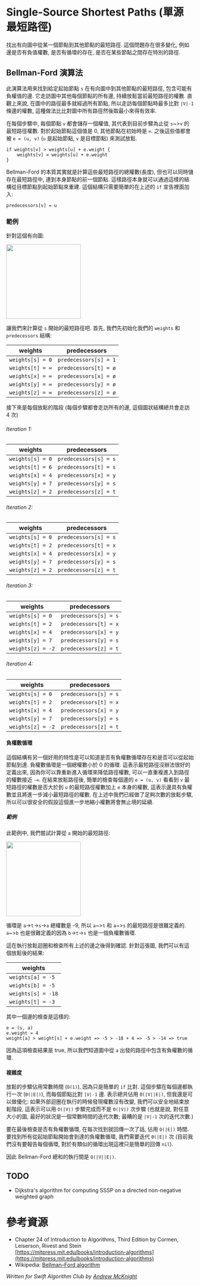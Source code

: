 # Single-Source Shortest Paths (單源最短路徑)

<!--
The Single-Source shortest path problem finds the shortest paths from a given source vertex to all other vertices in a directed weighted graph. Many variations exist on the problem, specifying whether or not edges may have negative values, whether cycles exist, or whether a path between a specific pair of vertices.
-->

找出有向圖中從某一個節點到其他節點的最短路徑. 這個問題存在很多變化, 例如邊是否有負值權數, 是否有循環的存在, 是否在某些節點之間存在特別的路徑.

<!--
## Bellman-Ford

The Bellman-Ford shortest paths algorithm finds the shortest paths to all vertices from a given source vertex `s` in a directed graph that may contain negative edge weights. It iterates over all edges for each other vertex in the graph, applying a relaxation to the current state of known shortest path weights. The intuition here is that a path will not contain more vertices than are present in the graph, so performing a pass over all edges `|V|-1` number of times is sufficient to compare all possible paths. 

At each step, a value is stored for each vertex `v`, which is the weight of the current known shortest path `s`~>`v`. This value remains 0 for the source vertex itself, and all others are initially `∞`. Then, they are "relaxed" by applying the following test to each edge `e = (u, v)` (where `u` is a source vertex and `v` is a destination vertex for the directed edge):
-->

## Bellman-Ford 演算法

此演算法用來找到給定起始節點 `s` 在有向圖中到其他節點的最短路徑, 包含可能有負權值的邊. 它走訪圖中其他每個節點的所有邊, 持續放鬆當前最短路徑的權數. 直觀上來說, 在圖中的路徑最多就經過所有節點, 所以走訪每個節點時最多比對 `|V|-1` 條邊的權數, 這種做法比比對圖中所有路徑然後取最小來得有效率.

在每個步驟中, 每個節點 `v` 都會儲存一個權值, 其代表到目前步驟為止從 `s`~>`v` 的最短路徑權數. 對於起始節點這個值是 0, 其他節點在初始時是 `∞`. 之後這些值都會被 `e = (u, v)` (`u` 是起始節點, `v` 是目標節點) 來測試放鬆.

	if weights[v] > weights[u] + e.weight {
		weights[v] = weights[u] + e.weight
	}

<!--
Bellman-Ford in essence only computes the lengths of the shortest paths, but can optionally maintain a structure that memoizes the predecessor of each vertex on its shortest path from the source vertex.  Then the paths themselves can be reconstructed by recursing through this structure from a destination vertex to the source vertex. This is maintained by simply adding the statement
-->

Bellman-Ford 的本質其實就是計算這些最短路徑的總權數(長度), 但也可以同時儲存在最短路徑中, 連到本身節點的前一個節點. 這樣路徑本身就可以通過這樣的結構從目標節點到起始節點來重建. 這個結構只需要簡單的在上述的 `if` 宣告裡面加入:

	predecessors[v] = u
	
<!--
### Example

For the following weighted directed graph:
-->

### 範例

針對這個有向圖:

<img src="img/example_graph.png" width="200px" />

<!--
let's compute the shortest paths from vertex `s`. First, we prepare our `weights` and `predecessors` structures thusly:
-->

讓我們來計算從 `s` 開始的最短路徑吧. 首先, 我們先初始化我們的 `weights` 和 `predecessors` 結構:

| weights | predecessors |
| ------------- |:-------------:|
| `weights[s] = 0` | `predecessors[s] = 1` |
| `weights[t] = ∞` | `predecessors[t] = ø` |
| `weights[x] = ∞` | `predecessors[x] = ø` |
| `weights[y] = ∞` | `predecessors[y] = ø` |
| `weights[z] = ∞` | `predecessors[z] = ø` |

<!--
Here are their states after each relaxation iteration (each iteration is a pass over all edges, and there are 4 iterations total for this graph):
-->

接下來是每個放鬆的階段 (每個步驟都會走訪所有的邊, 這個圖狀結構總共會走訪 4 次)

###### Iteration 1:

| weights | predecessors |
| ------------- |:-------------:|
| `weights[s] = 0` | `predecessors[s] = s` |
| `weights[t] = 6` | `predecessors[t] = s` |
| `weights[x] = 4` | `predecessors[x] = y` |
| `weights[y] = 7` | `predecessors[y] = s` |
| `weights[z] = 2` | `predecessors[z] = t` |

###### Iteration 2:

| weights | predecessors |
| ------------- |:-------------:|
| `weights[s] = 0` | `predecessors[s] = s` |
| `weights[t] = 2` | `predecessors[t] = x` |
| `weights[x] = 4` | `predecessors[x] = y` |
| `weights[y] = 7` | `predecessors[y] = s` |
| `weights[z] = 2` | `predecessors[z] = t` |

###### Iteration 3:

| weights | predecessors |
| ------------- |:-------------:|
| `weights[s] = 0` | `predecessors[s] = s` |
| `weights[t] = 2` | `predecessors[t] = x` |
| `weights[x] = 4` | `predecessors[x] = y` |
| `weights[y] = 7` | `predecessors[y] = s` |
| `weights[z] = -2` | `predecessors[z] = t` |

###### Iteration 4:

| weights | predecessors |
| ------------- |:-------------:|
| `weights[s] = 0` | `predecessors[s] = s` |
| `weights[t] = 2` | `predecessors[t] = x` |
| `weights[x] = 4` | `predecessors[x] = y` |
| `weights[y] = 7` | `predecessors[y] = s` |
| `weights[z] = -2` | `predecessors[z] = t` |

<!--
#### Negative weight cycles

An additional useful property of the solution structure is that it can answer whether or not a negative weight cycle exists in the graph and is reachable from the source vertex. A negative weight cycle is a cycle whose sum of edge weights is negative. This means that shortest paths are not well defined in the graph from the specified source, because you can decrease the weight of a path by reentering the cycle, pushing the path's weight towards `-∞`. After fully relaxing the paths, simply running a check over each edge `e = (u, v)` to see if the weight of the shortest path to `v` is greater than the path to `u`, plus the edge weight itself, signals that the edge has a negative weight and would decrease the shortest path's weight further. Since we know we've already performed the relaxations enough times according to the intuition stated above, we can safely assume this further decrease of weight will continue infinitely.
-->

#### 負權數循環

這個結構有另一個好用的特性是可以知道是否有負權數循環存在和是否可以從起始節點到達. 負權數循環是一個總權數小於 0 的循環. 這表示最短路徑沒辦法很好的定義出來, 因為你可以靠重新進入循環來降低路徑權數, 可以一直重複進入到路徑的權數接近 `-∞`. 在結束放鬆路徑後, 簡單的檢查每個邊的 `e = (u, v)` 看看到 `v` 最短路徑的權數是否大於到 `u` 的最短路徑權數加上 `e` 本身的權數, 這表示邊具有負權數並且將進一步減小最短路徑的權數. 在上述中我們已經做了足夠次數的放鬆步驟, 所以可以很安全的假設這個進一步地縮小權數將會無止境的延續.

<!--
##### Example

For this example, we try to compute the shortest paths from `a`:
-->

##### 範例

此範例中, 我們嘗試計算從 `a` 開始的最短路徑:

<img src="img/negative_cycle_example.png" width="200px" />

<!--
The cycle `a`->`t`->`s`->`a` has a total edge weight of -9, therefore shortest paths for `a`~>`t` and `a`~>`s` are not well-defined. `a`~>`b` is also not well-defined because `b`->`t`->`s` is also a negative weight cycle.

This is confirmed after running the relaxation loop, and checking all the edges as mentioned above. For this graph, we would have after relaxation:
-->

循環是 `a`->`t`->`s`->`a` 總權數是 -9, 所以 `a`~>`t` 和 `a`~>`s` 的最短路徑是很難定義的. `a`~>`b` 也是很難定義的因為 `b`->`t`->`s` 也是一個負權數循環.

這在執行放鬆迴圈和檢查所有上述的邊之後得到確認. 針對這張圖, 我們可以有這個放鬆後的結果:


| weights |
| ------------- |
| `weights[a] = -5` |
| `weights[b] = -5` |
| `weights[s] = -18` |
| `weights[t] = -3` |

<!--
One of the edge checks we would perform afterwards would be the following:
-->

其中一個邊的檢查是這樣的:

	e = (s, a)
	e.weight = 4
	weight[a] > weight[s] + e.weight => -5 > -18 + 4 => -5 > -14 => true

<!--	
Because this check is true, we know the graph has a negative weight cycle reachable from `a`.
-->

因為這項檢查結果是 true, 所以我們知道圖中從 `a` 出發的路徑中包含有負權數的循環.

<!--
#### Complexity

The relaxation step requires constant time (`O(1)`) as it simply performs comparisons. That step is performed once per edge (`Θ(|E|)`), and the edges are iterated over `|V|-1` times. This would mean a total complexity of `Θ(|V||E|)`, but there is an optimization we can make: if the outer loop executes and no changes are made to the recorded weights, we can safely terminate the relaxation phase, which means it may execute in `O(|V|)` steps instead of `Θ(|V|)` steps (that is, the best case for any size graph is actually a constant number of iterations; the worst case is still iterating `|V|-1` times).

The check for negative weight cycles at the end is `O(|E|)` if we return once we find a hit. To find all negative weight cycles reachable from the source vertex, we'd have to iterate `Θ(|E|)` times (we currently do not attempt to report the cycles, we simply return a `nil` result if such a cycle is present).

The total running time of Bellman-Ford is therefore `O(|V||E|)`.
-->

#### 複雜度

放鬆的步驟佔用常數時間 (`O(1)`), 因為只是簡單的 `if` 比對.  這個步驟在每個邊都執行一次 (`Θ(|E|)`), 而每個節點比對 `|V|-1` 邊. 表示總共佔用 `Θ(|V||E|)`, 但我還是可以做優化: 如果外部迴圈在執行的時候發現權數沒有改變, 我們可以安全地結束放鬆階段, 這表示可以用 `O(|V|)` 步驟完成而不是 `Θ(|V|)` 次步驟 (也就是說, 對任意大小的圖, 最好的狀況是一個常數時間的迭代次數; 最糟的是 `|V|-1` 次的迭代次數.)

要在最後檢查是否有負權數循環, 在每次找到就回傳一次了話, 佔用 `O(|E|)` 時間. 要找到所有從起始節點開始會到達的負權數循環, 我們需要迭代 `Θ(|E|)` 次 (目前我們沒有要報告每個循環, 對於有類似的循環出現這裡只是簡單的回傳 `nil`).

因此 Bellman-Ford 總和的執行間是 `O(|V||E|)`.

## TODO

- Dijkstra's algorithm for computing SSSP on a directed non-negative weighted graph

<!--
# References
-->

# 參考資源

- Chapter 24 of Introduction to Algorithms, Third Edition by Cormen, Leiserson, Rivest and Stein [https://mitpress.mit.edu/books/introduction-algorithms](https://mitpress.mit.edu/books/introduction-algorithms)
- Wikipedia: [Bellman–Ford algorithm](https://en.wikipedia.org/wiki/Bellman–Ford_algorithm)

*Written for Swift Algorithm Club by [Andrew McKnight](https://github.com/armcknight)*